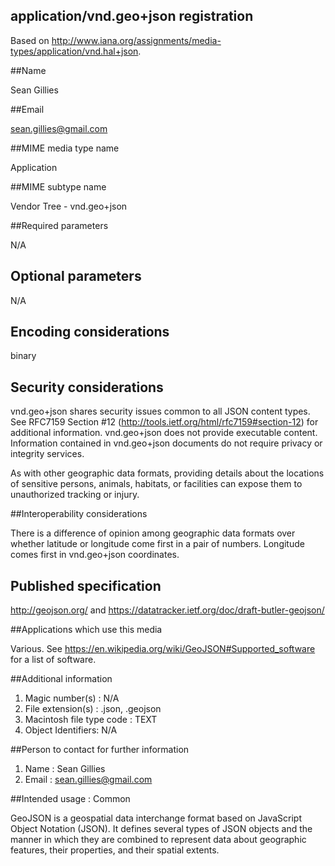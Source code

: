 application/vnd.geo+json registration
-------------------------------------

Based on http://www.iana.org/assignments/media-types/application/vnd.hal+json.

##Name

Sean Gillies

##Email

sean.gillies@gmail.com

##MIME media type name

Application

##MIME subtype name

Vendor Tree - vnd.geo+json

##Required parameters

N/A

## Optional parameters

N/A

## Encoding considerations

binary

## Security considerations

vnd.geo+json shares security issues common to all JSON content
types. See RFC7159 Section #12
(http://tools.ietf.org/html/rfc7159#section-12) for additional
information. vnd.geo+json does not provide executable content.
Information contained in vnd.geo+json documents do not require
privacy or integrity services.

As with other geographic data formats, providing details about the locations of
sensitive persons, animals, habitats, or facilities can expose them to
unauthorized tracking or injury.

##Interoperability considerations

There is a difference of opinion among geographic data formats
over whether latitude or longitude come first in a pair of
numbers. Longitude comes first in vnd.geo+json coordinates.

## Published specification

http://geojson.org/ and
https://datatracker.ietf.org/doc/draft-butler-geojson/

##Applications which use this media

Various. See https://en.wikipedia.org/wiki/GeoJSON#Supported_software
for a list of software.

##Additional information

1. Magic number(s) : N/A
2. File extension(s) : .json, .geojson
3. Macintosh file type code : TEXT
4. Object Identifiers: N/A


##Person to contact for further information

1. Name : Sean Gillies
2. Email : sean.gillies@gmail.com

##Intended usage : Common

GeoJSON is a geospatial data interchange format based on JavaScript
Object Notation (JSON).  It defines several types of JSON objects and
the manner in which they are combined to represent data about
geographic features, their properties, and their spatial extents.

